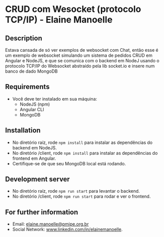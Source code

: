 # CRUD com Wesocket (protocolo TCP/IP) - Elaine Manoelle

## Description

Estava cansada de só ver exemplos de websocket com Chat, então esse é um exemplo de websocket simulando um sistema de pedidos CRUD em Angular e NodeJS, e que se comunica com o backend em NodeJ usando o protocolo TCP/IP do Websocket abstraído pela lib socket.io e insere num banco de dado MongoDB

## Requirements
* Você deve ter instalado em sua máquina:
  * NodeJS (npm)
  * Angular CLI
  * MongoDB
  
## Installation

* No diretório raíz, rode `npm install` para instalar as dependências do backend em NodeJS.
* No diretório /client, rode `npm install` para instalar as dependências do frontend em Angular.
* Certifique-se de que seu MongoDB local está rodando.

## Development server

* No diretório raíz, rode `npm run start` para levantar o backend. 
* No diretório /client, rode `npm run start` para rodar e ver o frontend.

## For further information

* Email: elaine.manoelle@pmipe.org.br
* Social Network: www.linkedin.com/in/elainemanoelle.
